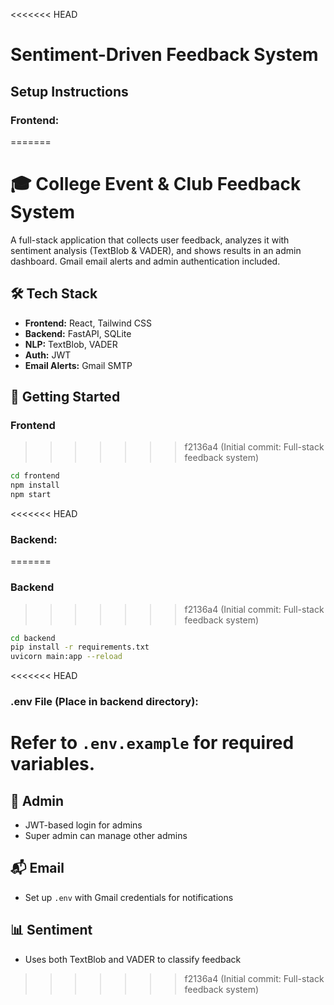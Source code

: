 <<<<<<< HEAD
# Sentiment-Driven Feedback System

## Setup Instructions

### Frontend:
=======
# 🎓 College Event & Club Feedback System

A full-stack application that collects user feedback, analyzes it with sentiment analysis (TextBlob & VADER), and shows results in an admin dashboard. Gmail email alerts and admin authentication included.

## 🛠 Tech Stack
- **Frontend:** React, Tailwind CSS
- **Backend:** FastAPI, SQLite
- **NLP:** TextBlob, VADER
- **Auth:** JWT
- **Email Alerts:** Gmail SMTP

## 🚀 Getting Started

### Frontend
>>>>>>> f2136a4 (Initial commit: Full-stack feedback system)
```bash
cd frontend
npm install
npm start
```

<<<<<<< HEAD
### Backend:
=======
### Backend
>>>>>>> f2136a4 (Initial commit: Full-stack feedback system)
```bash
cd backend
pip install -r requirements.txt
uvicorn main:app --reload
```

<<<<<<< HEAD
### .env File (Place in backend directory):
Refer to `.env.example` for required variables.
=======
## 🔐 Admin
- JWT-based login for admins
- Super admin can manage other admins

## 📬 Email
- Set up `.env` with Gmail credentials for notifications

## 📊 Sentiment
- Uses both TextBlob and VADER to classify feedback
>>>>>>> f2136a4 (Initial commit: Full-stack feedback system)
